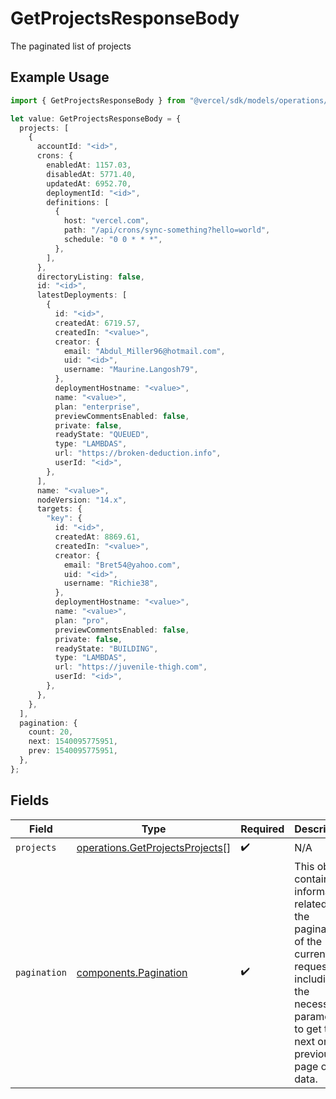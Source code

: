 # GetProjectsResponseBody

The paginated list of projects

## Example Usage

```typescript
import { GetProjectsResponseBody } from "@vercel/sdk/models/operations/getprojects.js";

let value: GetProjectsResponseBody = {
  projects: [
    {
      accountId: "<id>",
      crons: {
        enabledAt: 1157.03,
        disabledAt: 5771.40,
        updatedAt: 6952.70,
        deploymentId: "<id>",
        definitions: [
          {
            host: "vercel.com",
            path: "/api/crons/sync-something?hello=world",
            schedule: "0 0 * * *",
          },
        ],
      },
      directoryListing: false,
      id: "<id>",
      latestDeployments: [
        {
          id: "<id>",
          createdAt: 6719.57,
          createdIn: "<value>",
          creator: {
            email: "Abdul_Miller96@hotmail.com",
            uid: "<id>",
            username: "Maurine.Langosh79",
          },
          deploymentHostname: "<value>",
          name: "<value>",
          plan: "enterprise",
          previewCommentsEnabled: false,
          private: false,
          readyState: "QUEUED",
          type: "LAMBDAS",
          url: "https://broken-deduction.info",
          userId: "<id>",
        },
      ],
      name: "<value>",
      nodeVersion: "14.x",
      targets: {
        "key": {
          id: "<id>",
          createdAt: 8869.61,
          createdIn: "<value>",
          creator: {
            email: "Bret54@yahoo.com",
            uid: "<id>",
            username: "Richie38",
          },
          deploymentHostname: "<value>",
          name: "<value>",
          plan: "pro",
          previewCommentsEnabled: false,
          private: false,
          readyState: "BUILDING",
          type: "LAMBDAS",
          url: "https://juvenile-thigh.com",
          userId: "<id>",
        },
      },
    },
  ],
  pagination: {
    count: 20,
    next: 1540095775951,
    prev: 1540095775951,
  },
};
```

## Fields

| Field                                                                                                                                                           | Type                                                                                                                                                            | Required                                                                                                                                                        | Description                                                                                                                                                     |
| --------------------------------------------------------------------------------------------------------------------------------------------------------------- | --------------------------------------------------------------------------------------------------------------------------------------------------------------- | --------------------------------------------------------------------------------------------------------------------------------------------------------------- | --------------------------------------------------------------------------------------------------------------------------------------------------------------- |
| `projects`                                                                                                                                                      | [operations.GetProjectsProjects](../../models/operations/getprojectsprojects.md)[]                                                                              | :heavy_check_mark:                                                                                                                                              | N/A                                                                                                                                                             |
| `pagination`                                                                                                                                                    | [components.Pagination](../../models/components/pagination.md)                                                                                                  | :heavy_check_mark:                                                                                                                                              | This object contains information related to the pagination of the current request, including the necessary parameters to get the next or previous page of data. |